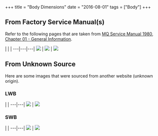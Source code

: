 +++
title = "Body Dimensions"
date = "2016-08-01"
tags = ["Body"]
+++

## From Factory Service Manual(s)

Refer to the following pages that are taken from [MQ Service Manual 1980][Manual: 1980 manual], [Chapter 01 -  General Information][Manual: 1980 chapter 1].

   |   |   |
---|---|---|
[![][Image: gi-02]][Image: gi-02] | [![][Image: gi-03]][Image: gi-03] | [![][Image: gi-04]][Image: gi-04]

## From Unknown Source

Here are some images that were sourced from another website (unknown origin).

### LWB

   |   |
---|---|
[![][Image: lwb-body]][Image: lwb-body] | [![][Image: lwb-chassis]][Image: lwb-chassis]

### SWB

   |   |
---|---|
[![][Image: swb-body]][Image: swb-body] | [![][Image: swb-chassis]][Image: swb-chassis]



[Image: gi-02]: /service-manuals/mq-service-manual-1980/chapter-01/gi-02.jpg
[Image: gi-03]: /service-manuals/mq-service-manual-1980/chapter-01/gi-03.jpg
[Image: gi-04]: /service-manuals/mq-service-manual-1980/chapter-01/gi-04.jpg

[Image: lwb-body]: /wiki/body/dimensions/autorobot-lwb-body-nia2y.gif
[Image: lwb-chassis]: /wiki/body/dimensions/autorobot-lwb-chassis-nia2a.gif

[Image: swb-body]: /wiki/body/dimensions/autorobot-swb-body-nia1y.gif
[Image: swb-chassis]: /wiki/body/dimensions/autorobot-swb-chassis-nia1a.gif

[Manual: 1980 manual]: /service-manuals/mq-service-manual-1980/
[Manual: 1980 chapter 1]: /service-manuals/mq-service-manual-1980/chapter-01-general-information/
